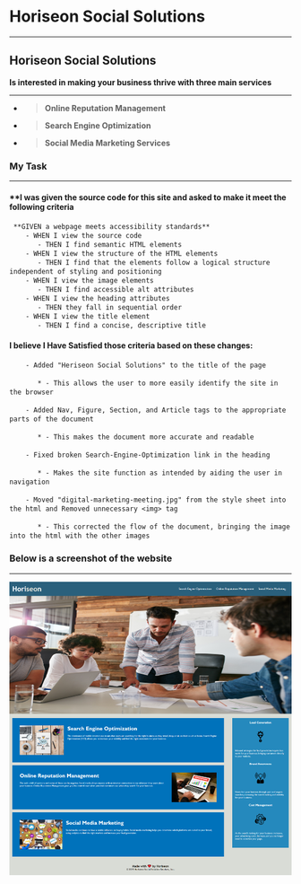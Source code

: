
# **Horiseon Social Solutions**
*** 

## **Horiseon Social Solutions**

  **Is interested in making your business thrive with three main services**
  ***
* > **Online Reputation Management**
  >
* > **Search Engine Optimization** 
  >
* > **Social Media Marketing Services**


### **My Task**
***

#### **I was given the source code for this site and asked to make it meet the following criteria
```
 **GIVEN a webpage meets accessibility standards**
    - WHEN I view the source code
       - THEN I find semantic HTML elements
    - WHEN I view the structure of the HTML elements
       - THEN I find that the elements follow a logical structure independent of styling and positioning
    - WHEN I view the image elements
       - THEN I find accessible alt attributes
    - WHEN I view the heading attributes
       - THEN they fall in sequential order
    - WHEN I view the title element
       - THEN I find a concise, descriptive title
```

#### **I believe I Have Satisfied those criteria based on these changes:**
```
    - Added "Heriseon Social Solutions" to the title of the page

       * - This allows the user to more easily identify the site in the browser
    
    - Added Nav, Figure, Section, and Article tags to the appropriate parts of the document

       * - This makes the document more accurate and readable

    - Fixed broken Search-Engine-Optimization link in the heading

       * - Makes the site function as intended by aiding the user in navigation

    - Moved "digital-marketing-meeting.jpg" from the style sheet into the html and Removed unnecessary <img> tag

       * - This corrected the flow of the document, bringing the image into the html with the other images
```   
   ### Below is a screenshot of the website
   ***

   ![Horiseon Social Solution](https://github.com/Bwaller1331/Homework-Week-1/blob/main/Develop/assets/images/HSS.png)

